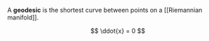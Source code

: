 A **geodesic** is the shortest curve between points on a [[Riemannian manifold]].

$$
\ddot{x} = 0
$$